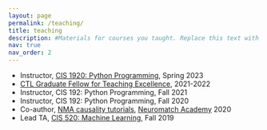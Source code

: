 ```yaml
---
layout: page
permalink: /teaching/
title: teaching
description: #Materials for courses you taught. Replace this text with your description.
nav: true
nav_order: 2
---
```


- Instructor, [CIS 1920: Python Programming](https://www.seas.upenn.edu/~cis1920/tliu/s23/), Spring 2023
- [CTL Graduate Fellow for Teaching Excellence](https://ctl.upenn.edu/programs/grad-students/ctl-fellows/), 2021-2022
- Instructor, CIS 192: Python Programming, Fall 2021
- Instructor, CIS 192: Python Programming, Fall 2020
- Co-author, [NMA causality tutorials](https://compneuro.neuromatch.io/tutorials/W3D5_NetworkCausality/student/W3D5_Tutorial1.html), [Neuromatch Academy](https://academy.neuromatch.io/) 2020
- Lead TA, [CIS 520: Machine Learning](https://alliance.seas.upenn.edu/~cis520/wiki/), Fall 2019
